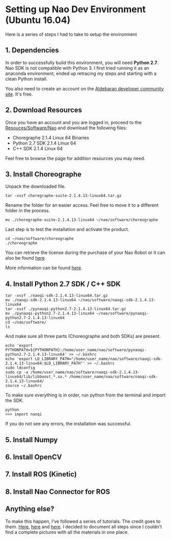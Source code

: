 # Setting up Nao Dev Environment (Ubuntu 16.04)

Here is a series of steps I had to take to setup the environment 

## 1. Dependencies

In order to successfully build this environment, you will need **Python 2.7**. Nao SDK is not compatible with Python 3. I first tried running it as an anaconda environment, ended up retracing my steps and starting with a clean Python install.

You also need to create an account on the [Aldebaran developer community site](https://community.ald.softbankrobotics.com/). It's free. 

## 2. Download Resources

Once you have an account and you are logged in, proceed to the [Resouces/Software/Nao](https://community.ald.softbankrobotics.com/en/resources/software/language/en-gb/robot/nao-2) and download the following files:

- Choregraphe 2.1.4 Linux 64 Binaries
- Python 2.7 SDK 2.1.4 Linux 64
- C++ SDK 2.1.4 Linux 64

Feel free to browse the page for addition resources you may need.

## 3. Install Choreographe

Unpack the downloaded file.

```
tar -xvzf choregraphe-suite-2.1.4.13-linux64.tar.gz
```

Rename the folder for an easier access. Feel free to move it to a different folder in the process.

```
mv ./choregraphe-suite-2.1.4.13-linux64 ~/nao/software/choreographe
```

Last step is to test the installation and activate the product.

```
cd ~/nao/software/choreographe
./choreographe
```

You can retrieve the license during the purchase of your Nao Robot or it can also be found [here](https://hayuulr.wordpress.com/2017/10/24/installation-on-ubuntu-16-04-2-x64-at-desktop-machine/).

More information can be found [here](http://doc.aldebaran.com/2-5/software/choregraphe/installing.html#desktop-installation).

## 4. Install Python 2.7 SDK / C++ SDK

```
tar -xvzf ./naoqi-sdk-2.1.4.13-linux64.tar.gz
mv ./naoqi-sdk-2.1.4.13-linux64 ~/nao/software/naoqi-sdk-2.1.4.13-linux64
tar -xvzf ./pynaoqi-python2.7-2.1.4.13-linux64.tar.gz
mv ./pynaoqi-python2.7-2.1.4.13-linux64 ~/nao/software/pynaoqi-python2.7-2.1.4.13-linux64
cd ~/nao/software/
ls
```

And make sure all three parts (Choreographe and both SDKs) are present.

```
echo 'export PYTHONPATH=${PYTHONPATH}:/home/user_name/nao/software/pynaoqi-python2.7-2.1.4.13-linux64' >> ~/.bashrc
echo 'export LD_LIBRARY_PATH="/home/user_name/nao/software/naoqi-sdk-2.1.4.13-linux64:$LD_LIBRARY_PATH"' >> ~/.bashrc
sudo ldconfig
sudo cp -a /home/user_name/nao/software/naoqi-sdk-2.1.4.13-linux64/lib/libboost_*.so.* /home/user_name/nao/software/naoqi-sdk-2.1.4.13-linux64/
source ~/.bashrc
```

To make sure everything is in order, run python from the terminal and import the SDK.

```
python
>>> import naoqi
```

If you do not see any errors, the installation was successful.

## 5. Install Numpy


## 6. Install OpenCV


## 7. Install ROS (Kinetic)


## 8. Install Nao Connector for ROS


## Anything else?


To make this happen, I've followed a series of tutorials. The credit goes to them. [Here](https://hayuulr.wordpress.com/2017/10/24/installation-on-ubuntu-16-04-2-x64-at-desktop-machine/), [here]() and [here](). I decided to document all steps since I couldn't find a complete pictures with all the materials in one place.